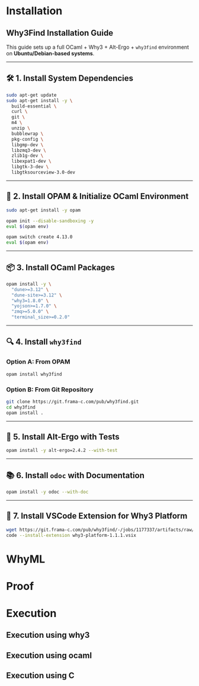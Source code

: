 
# Installation

## Why3Find Installation Guide

This guide sets up a full OCaml + Why3 + Alt-Ergo + `why3find` environment on **Ubuntu/Debian-based systems**.

---

## 🛠️ 1. Install System Dependencies

```bash
sudo apt-get update
sudo apt-get install -y \
  build-essential \
  curl \
  git \
  m4 \
  unzip \
  bubblewrap \
  pkg-config \
  libgmp-dev \
  libzmq3-dev \
  zlib1g-dev \
  libexpat1-dev \
  libgtk-3-dev \
  libgtksourceview-3.0-dev
```

---

## 🐫 2. Install OPAM & Initialize OCaml Environment

```bash
sudo apt-get install -y opam

opam init --disable-sandboxing -y
eval $(opam env)

opam switch create 4.13.0
eval $(opam env)
```

---

## 📦 3. Install OCaml Packages

```bash
opam install -y \
  "dune>=3.12" \
  "dune-site>=3.12" \
  "why3=1.8.0" \
  "yojson>=1.7.0" \
  "zmq>=5.0.0" \
  "terminal_size>=0.2.0"
```

---

## 🔍 4. Install `why3find`

### Option A: From OPAM

```bash
opam install why3find
```

### Option B: From Git Repository

```bash
git clone https://git.frama-c.com/pub/why3find.git
cd why3find
opam install .
```

---

## 🧪 5. Install Alt-Ergo with Tests

```bash
opam install -y alt-ergo=2.4.2 --with-test
```

---

## 📚 6. Install `odoc` with Documentation

```bash
opam install -y odoc --with-doc
```

---

## 🧹 7. Install VSCode Extension for Why3 Platform

```bash
wget https://git.frama-c.com/pub/why3find/-/jobs/1177337/artifacts/raw/vscode/why3-platform-1.1.1.vsix
code --install-extension why3-platform-1.1.1.vsix
```
 
# WhyML


# Proof



# Execution

## Execution using why3

## Execution using ocaml

## Execution using C





